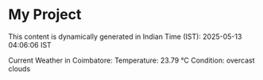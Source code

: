 # My Project

This content is dynamically generated in Indian Time (IST): 2025-05-13 04:06:06 IST


Current Weather in Coimbatore:
Temperature: 23.79 °C
Condition: overcast clouds
